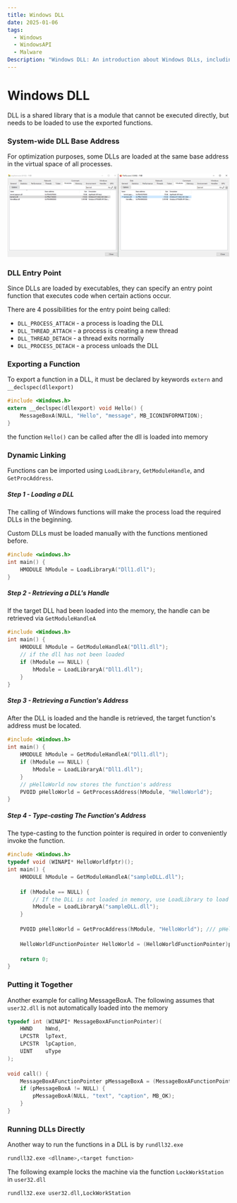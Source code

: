 ```yaml
---
title: Windows DLL
date: 2025-01-06
tags:
  - Windows
  - WindowsAPI
  - Malware
Description: "Windows DLL: An introduction about Windows DLLs, including how to export the function or run the DLLs directly"
---
```

# Windows DLL

DLL is a shared library that is a module that cannot be executed directly, but needs to be loaded to use the exported functions.

### System-wide DLL Base Address

For optimization purposes, some DLLs are loaded at the same base address in the virtual space of all processes.  

![Image Description](/images/systemwidedll.png)

### DLL Entry Point

Since DLLs are loaded by executables, they can specify an entry point function that executes code when certain actions occur.

There are 4 possibilities for the entry point being called:
- `DLL_PROCESS_ATTACH` - a process is loading the DLL
- `DLL_THREAD_ATTACH` - a process is creating a new thread
- `DLL_THREAD_DETACH` - a thread exits normally
- `DLL_PROCESS_DETACH` - a process unloads the DLL

### Exporting a Function

To export a function in a DLL, it must be declared by keywords `extern` and `__declspec(dllexport)`

```c
#include <Windows.h>
extern __declspec(dllexport) void Hello() {
	MessageBoxA(NULL, "Hello", "message", MB_ICONINFORMATION);
}
```

the function `Hello()` can be called after the dll is loaded into memory

### Dynamic Linking

Functions can be imported using `LoadLibrary`, `GetModuleHandle`, and `GetProcAddress`. 

##### Step 1 - Loading a DLL

The calling of Windows functions will make the process load the required DLLs in the beginning.

Custom DLLs must be loaded manually with the functions mentioned before.

```c
#include <windows.h>
int main() {
	HMODULE hModule = LoadLibraryA("Dll1.dll");
}
```

##### Step 2 - Retrieving a DLL's Handle

If the target DLL had been loaded into the memory, the handle can be retrieved via `GetModuleHandleA`

```c
#include <Windows.h>
int main() {
	HMODULE hModule = GetModuleHandleA("Dll1.dll");
	// if the dll has not been loaded
	if (hModule == NULL) {
		hModule = LoadLibraryA("Dll1.dll");
	}
}
```
##### Step 3 - Retrieving a Function's Address

After the DLL is loaded and the handle is retrieved, the target function's address must be located.

```c
#include <Windows.h>
int main() {
	HMODULE hModule = GetModuleHandleA("Dll1.dll");
	if (hModule == NULL) {
		hModule = LoadLibraryA("Dll1.dll");
	}
	// pHelloWorld now stores the function's address
	PVOID pHelloWorld = GetProcessAddress(hModule, "HelloWorld");
}
```
##### Step 4 - Type-casting The Function's Address

The type-casting to the function pointer is required in order to conveniently invoke the function.

```c
#include <Windows.h>
typedef void (WINAPI* HelloWorldfptr)();
int main() {
	HMODULE hModule = GetModuleHandleA("sampleDLL.dll");
	
    if (hModule == NULL) {
        // If the DLL is not loaded in memory, use LoadLibrary to load it
        hModule = LoadLibraryA("sampleDLL.dll");
    }

    PVOID pHelloWorld = GetProcAddress(hModule, "HelloWorld"); /// pHelloWorld stores HelloWorld's function address

    HelloWorldFunctionPointer HelloWorld = (HelloWorldFunctionPointer)pHelloWorld;
    
    return 0;
}
```

### Putting it Together

Another example for calling MessageBoxA.
The following assumes that `user32.dll` is not automatically loaded into the memory

```c
typedef int (WINAPI* MessageBoxAFunctionPointer)(
	HWND    hWnd,
	LPCSTR  lpText,
	LPCSTR  lpCaption,
	UINT    uType
);

void call() {
	MessageBoxAFunctionPointer pMessageBoxA = (MessageBoxAFunctionPointer)GetProcessAddress(LoadLibraryA("user32.dll"), "MessageBoxA");
	if (pMessageBoxA != NULL) {
		pMessageBoxA(NULL, "text", "caption", MB_OK);
	}
}
```

### Running DLLs Directly

Another way to run the functions in a DLL is by `rundll32.exe`

```bash
rundll32.exe <dllname>,<target function>
```

The following example locks the machine via the function `LockWorkStation` in `user32.dll`
```bash
rundll32.exe user32.dll,LockWorkStation
```

